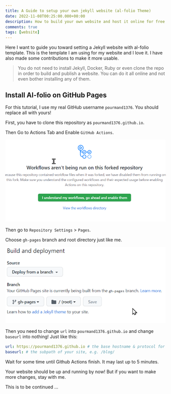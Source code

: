 ```yaml
---
title: A Guide to setup your own jekyll website (al-folio Theme)
date: 2022-11-08T00:25:00.000+00:00
description: How to build your own website and host it online for free
comments: true
tags: [website]
---
```


Here I want to guide you toward setting a Jekyll website with al-folio template. This is the template I am using for my website and I love it. I have also made some contributions to make it more usable. 

> You do not need to install Jekyll, Docker, Ruby or even clone the repo in order to build and publish a website. You can do it all online and not even bother installing any of them. 

## Install Al-folio on GitHub Pages

For this tutorial, I use my real GitHub username `pourmand1376`. You should replace all with yours!

First, you have to clone this repository as `pourmand1376.github.io`.

Then Go to Actions Tab and Enable `GitHub Actions`.

![](enable_actions.png#center)

Then go to `Repository Settings` > `Pages`.

Choose `gh-pages` branch and root directory just like me. 

![](gh-pages.png#center)

Then you need to change `url` into `pourmand1376.github.io` and change `baseurl` into nothing! Just like this:

```yaml
url: https://pourmand1376.github.io # the base hostname & protocol for your site
baseurl: # the subpath of your site, e.g. /blog/
```

Wait for some time until Github Actions finish. It may last up to 5 minutes. 

Your website should be up and running by now! But if you want to make more changes, stay with me. 

This is to be continued ... 